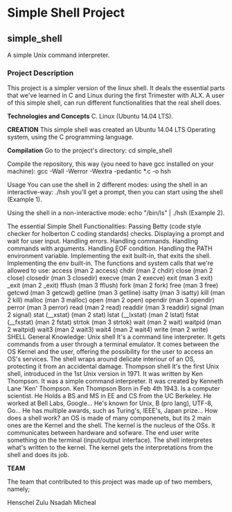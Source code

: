 # **Simple Shell Project**

## **simple_shell**

A simple Unix command interpreter.

### **Project Description**
This project is a simpler version of the linux shell. It deals the essential parts that we've learned in C and Linux during the first Trimester with ALX. A user of this simple shell, can run different functionalities that the real shell does.

**Technologies and Concepts**
C.
Linux (Ubuntu 14.04 LTS).

**CREATION**
This simple shell was created an Ubuntu 14.04 LTS Operating system, using the C programming language.

**Compilation**
Go to the project's directory:
cd simple_shell

Compile the repository, this way (you need to have gcc installed on your machine):
gcc -Wall -Werror -Wextra -pedantic *.c -o hsh

Usage
You can use the shell in 2 different modes:
using the shell in an interactive-way:
./hsh you'll get a prompt, then you can start using the shell (Example 1).

Using the shell in a non-interactive mode:
echo "/bin/ls" | ./hsh (Example 2).

The essential Simple Shell Functionalities:
Passing Betty (code style checker for holberton C coding standards) checks.
Displaying a prompt and wait for user input.
Handling errors.
Handling commands.
Handling commands with arguments.
Handling EOF condition.
Handling the PATH environment variable.
Implementing the exit built-in, that exits the shell.
Implementing the env built-in.
The functions and system calls that we're allowed to use:
access (man 2 access)
chdir (man 2 chdir)
close (man 2 close)
closedir (man 3 closedir)
execve (man 2 execve)
exit (man 3 exit)
_exit (man 2 _exit)
fflush (man 3 fflush)
fork (man 2 fork)
free (man 3 free)
getcwd (man 3 getcwd)
getline (man 3 getline)
isatty (man 3 isatty)
kill (man 2 kill)
malloc (man 3 malloc)
open (man 2 open)
opendir (man 3 opendir)
perror (man 3 perror)
read (man 2 read)
readdir (man 3 readdir)
signal (man 2 signal)
stat (__xstat) (man 2 stat)
lstat (__lxstat) (man 2 lstat)
fstat (__fxstat) (man 2 fstat)
strtok (man 3 strtok)
wait (man 2 wait)
waitpid (man 2 waitpid)
wait3 (man 2 wait3)
wait4 (man 2 wait4)
write (man 2 write)
SHELL General Knowledge:
Unix shell
It's a command line interpreter.
It gets commands from a user through a terminal emulator.
It comes between the OS Kernel and the user, offering the possibility for the user to access an OS's services.
The shell wraps around delicate interiour of an OS, protecting it from an accidental damage.
Thompson shell
It's the first Unix shell, introduced in the 1st Unix version in 1971.
It was written by Ken Thompson.
It was a simple command interpreter.
It was created by Kenneth Lane 'Ken' Thompson.
Ken Thompson
Born in Feb 4th 1943.
Is a computer scientist.
He Holds a BS and MS in EE and CS from the UC Berkeley.
He worked at Bell Labs, Google...
He's known for Unix, B (pro lang), UTF-8, Go...
He has multiple awards, such as Turing's, IEEE's, Japan prize...
How does a shell work?
an OS is made of many componenets, but its 2 main ones are the Kernel and the shell.
The kernel is the nucleus of the OSs. It communicates between hardware and sofware.
The end user write something on the terminal (input/output interface). The shell interpretes what's written to the kernel. The kernel gets the interpretations from the shell and does its job.

**TEAM**

The team that contributed to this project was made up of two members, namely;

Henschel Zulu
Nsadah Micheal
